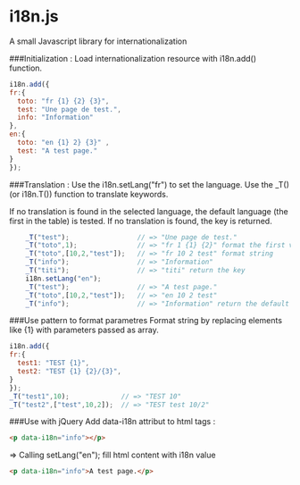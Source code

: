 i18n.js
=======

A small Javascript library for internationalization

###Initialization : 
Load internationalization resource with i18n.add() function.
```javascript
i18n.add({	
fr:{
  toto: "fr {1} {2} {3}",
  test: "Une page de test.",
  info: "Information"
},
en:{
  toto: "en {1} 2} {3}" ,
  test: "A test page." 
}
});
```

###Translation :
Use the i18n.setLang("fr") to set the language.
Use the _T() (or i18n.T()) function to translate keywords.

If no translation is found in the selected language, the default language (the first in the table) is tested. If no translation is found, the key is returned.
```javascript
	_T("test");					// => "Une page de test."
	_T("toto",1);				// => "fr 1 {1} {2}" format the first value
	_T("toto",[10,2,"test"]);	// => "fr 10 2 test" format string
	_T("info");					// => "Information"
	_T("titi");					// => "titi" return the key
	i18n.setLang("en");
	_T("test");					// => "A test page."
	_T("toto",[10,2,"test"]);	// => "en 10 2 test"
	_T("info");					// => "Information" return the default "fr" value
```

###Use pattern to format parametres 
Format string by replacing elements like {1} with parameters passed as array.
```javascript
i18n.add({	
fr:{
  test1: "TEST {1}",
  test2: "TEST {1} {2}/{3}",
}
});
_T("test1",10);				// => "TEST 10"
_T("test2",["test",10,2]);	// => "TEST test 10/2"
```
    
###Use with jQuery
Add data-i18n attribut to html tags :
```html
<p data-i18n="info"></p>
```
=> Calling setLang("en"); fill html content with i18n value 
```html
<p data-i18n="info">A test page.</p>
```

